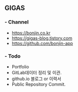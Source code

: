 ## GIGAS

### - Channel
* https://bonjin.co.kr
* https://gigas-blog.tistory.com
* https://github.com/bonjin-app

### - Todo
- Portfolio
- GitLab데이터 정리 및 이관.
- github.io 블로그 or 이력서
- Public Repository Commit.
